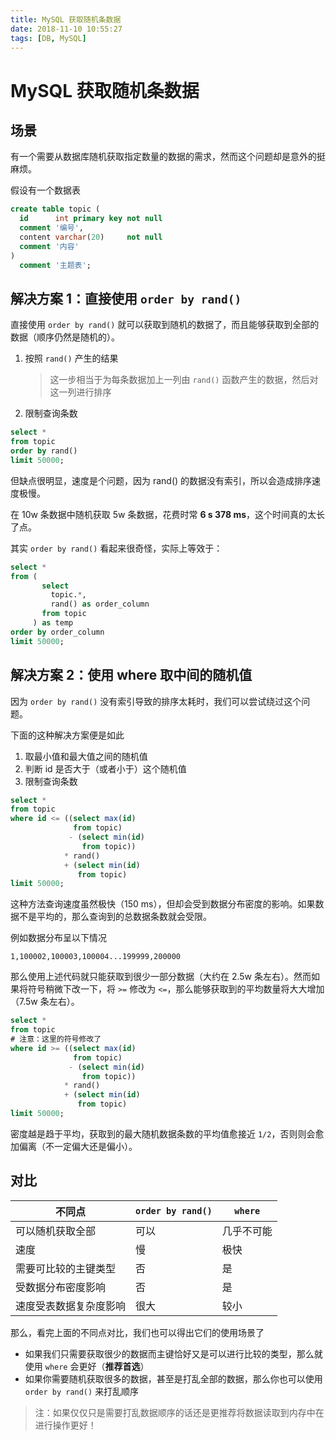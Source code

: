 ```yaml
---
title: MySQL 获取随机条数据
date: 2018-11-10 10:55:27
tags: [DB, MySQL]
---
```


# MySQL 获取随机条数据

## 场景

有一个需要从数据库随机获取指定数量的数据的需求，然而这个问题却是意外的挺麻烦。

假设有一个数据表

```sql
create table topic (
  id      int primary key not null
  comment '编号',
  content varchar(20)     not null
  comment '内容'
)
  comment '主题表';
```

## 解决方案 1：直接使用 `order by rand()`

直接使用 `order by rand()` 就可以获取到随机的数据了，而且能够获取到全部的数据（顺序仍然是随机的）。

1. 按照 `rand()` 产生的结果
    > 这一步相当于为每条数据加上一列由 `rand()` 函数产生的数据，然后对这一列进行排序
2. 限制查询条数

```sql
select *
from topic
order by rand()
limit 50000;
```

但缺点很明显，速度是个问题，因为 rand() 的数据没有索引，所以会造成排序速度极慢。

在 10w 条数据中随机获取 5w 条数据，花费时常 **6 s 378 ms**，这个时间真的太长了点。

其实 `order by rand()` 看起来很奇怪，实际上等效于：

```sql
select *
from (
       select
         topic.*,
         rand() as order_column
       from topic
     ) as temp
order by order_column
limit 50000;
```

## 解决方案 2：使用 where 取中间的随机值

因为 `order by rand()` 没有索引导致的排序太耗时，我们可以尝试绕过这个问题。

下面的这种解决方案便是如此

1. 取最小值和最大值之间的随机值
2. 判断 id 是否大于（或者小于）这个随机值
3. 限制查询条数

```sql
select *
from topic
where id <= ((select max(id)
              from topic)
             - (select min(id)
                from topic))
            * rand()
            + (select min(id)
               from topic)
limit 50000;
```

这种方法查询速度虽然极快（150 ms），但却会受到数据分布密度的影响。如果数据不是平均的，那么查询到的总数据条数就会受限。

例如数据分布呈以下情况

`1,100002,100003,100004...199999,200000`

那么使用上述代码就只能获取到很少一部分数据（大约在 2.5w 条左右）。然而如果将符号稍微下改一下，将 `>=` 修改为 `<=`，那么能够获取到的平均数量将大大增加（7.5w 条左右）。

```sql
select *
from topic
# 注意：这里的符号修改了
where id >= ((select max(id)
              from topic)
             - (select min(id)
                from topic))
            * rand()
            + (select min(id)
               from topic)
limit 50000;
```

密度越是趋于平均，获取到的最大随机数据条数的平均值愈接近 `1/2`，否则则会愈加偏离（不一定偏大还是偏小）。

## 对比

| 不同点                 | `order by rand()` | `where`    |
| ---------------------- | ----------------- | ---------- |
| 可以随机获取全部       | 可以              | 几乎不可能 |
| 速度                   | 慢                | 极快       |
| 需要可比较的主键类型   | 否                | 是         |
| 受数据分布密度影响     | 否                | 是         |
| 速度受表数据复杂度影响 | 很大              | 较小       |

那么，看完上面的不同点对比，我们也可以得出它们的使用场景了

- 如果我们只需要获取很少的数据而主键恰好又是可以进行比较的类型，那么就使用 `where` 会更好（**推荐首选**）
- 如果你需要随机获取很多的数据，甚至是打乱全部的数据，那么你也可以使用 `order by rand()` 来打乱顺序

> 注：如果仅仅只是需要打乱数据顺序的话还是更推荐将数据读取到内存中在进行操作更好！
